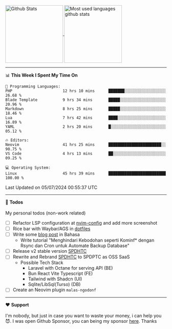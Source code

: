 <a href="https://github.com/anuraghazra/github-readme-stats">
  <img 
        height=180
        align="center" 
        src="https://github-readme-stats.vercel.app/api?username=rizkyilhampra&rank_icon=github&show_icons=true&theme=catppuccin_mocha&hide_border=true&include_all_commits=true&count_private=true&card_width=270" 
        alt="Github Stats" 
    />
</a>
<a href="https://github.com/anuraghazra/github-readme-stats">
  <img 
        height=180
        align="center" 
        src="https://github-readme-stats.vercel.app/api/top-langs/?username=rizkyilhampra&layout=compact&theme=catppuccin_mocha&hide_border=true&langs_count=8" 
        alt="Most used languages github stats" 
    />
</a>

---

<!--START_SECTION:waka-->
📊 **This Week I Spent My Time On** 

```text
💬 Programming Languages: 
PHP                      12 hrs 10 mins      ███████░░░░░░░░░░░░░░░░░░   26.68 % 
Blade Template           9 hrs 34 mins       █████░░░░░░░░░░░░░░░░░░░░   20.96 % 
Markdown                 8 hrs 25 mins       █████░░░░░░░░░░░░░░░░░░░░   18.46 % 
Lua                      7 hrs 42 mins       ████░░░░░░░░░░░░░░░░░░░░░   16.89 % 
YAML                     2 hrs 20 mins       █░░░░░░░░░░░░░░░░░░░░░░░░   05.12 % 

🔥 Editors: 
Neovim                   41 hrs 25 mins      ███████████████████████░░   90.75 % 
VS Code                  4 hrs 13 mins       ██░░░░░░░░░░░░░░░░░░░░░░░   09.25 % 

💻 Operating System: 
Linux                    45 hrs 39 mins      █████████████████████████   100.00 % 
```


 Last Updated on 05/07/2024 00:55:37 UTC
<!--END_SECTION:waka-->

---

📒 **Todos**
<br>
<br>
My personal todos (non-work related)
- [ ] Refactor LSP configuration at [nvim-config](https://github.com/rizkyilhampra/nvim-config) and add more screenshot
- [ ] Rice bar with Waybar/AGS in [dotfiles](https://github.com/rizkyilhampra/dotfilesv2)
- [ ] Write some [blog post](https://github.com/rizkyilhampra/rizkyilhampra.github.io) in Bahasa
  - Write tutorial "Menghindari Kebodohan seperti Kominf* dengan Rsync dan Cron untuk Automate Backup Database"
- [ ] Release v2 stable version [SPDHTC](https://github.com/rizkyilhampra/spdhtc)
- [ ] Rewrite and Rebrand [SPDHTC](https://github.com/rizkyilhampra/spdhtc) to SPDPTC as OSS SaaS 
  - Possible Tech Stack
      - Laravel with Octane for serving API (BE)
      - Bun React Vite Typescript (FE)
      - Tailwind with Shadcn (UI)
      - Sqlite/LibSql(Turso) (DB)
- [ ] Create an Neovim plugin `malas-ngodonf`

---

♥️  **Support**
<br>
<br>
I'm nobody, but just in case you want to waste your money, i can help you 😈. I was open Github Sponsor, you can being my sponsor [here](https://github.com/sponsors/rizkyilhampra). Thanks
